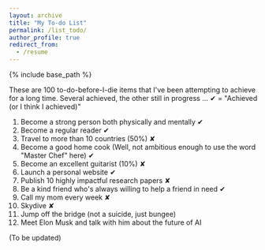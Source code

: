 ```yaml
---
layout: archive
title: "My To-do List"
permalink: /list_todo/
author_profile: true
redirect_from:
  - /resume
---
```


{% include base_path %}

These are 100 to-do-before-I-die items that I've been attempting to achieve for a long time. Several achieved, the other still in progress ... 
&#10004; = "Achieved (or I think I achieved)"

1. Become a strong person both physically and mentally &#10004;
2. Become a regular reader &#10004;
3. Travel to more than 10 countries (50%) &#10008;
4. Become a good home cook (Well, not ambitious enough to use the word "Master Chef" here) &#10004;
5. Become an excellent guitarist (10%) &#10008;
6. Launch a personal website &#10004;
7. Publish 10 highly impactful research papers &#10008;
8. Be a kind friend who's always willing to help a friend in need &#10004;
9. Call my mom every week &#10008;
10. Skydive &#10008;
11. Jump off the bridge (not a suicide, just bungee)
11. Meet Elon Musk and talk with him about the future of AI

(To be updated)


